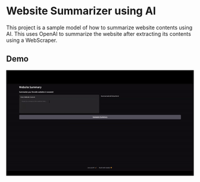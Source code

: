

# Website Summarizer using AI

This project is a sample model of how to summarize website contents using AI. This uses OpenAI to summarize the website after extracting its contents using a WebScraper.




## Demo


![](https://github.com/amitesh1234/Summarization_llm/blob/main/assets/demo.gif)
